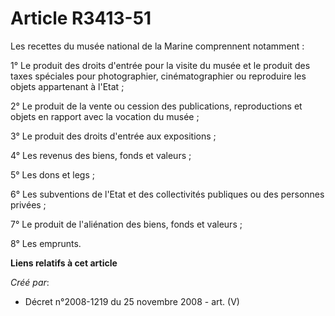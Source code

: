# Article R3413-51

Les recettes du musée national de la Marine comprennent notamment :

1° Le produit des droits d'entrée pour la visite du musée et le produit des taxes spéciales pour photographier,
cinématographier ou reproduire les objets appartenant à l'Etat ;

2° Le produit de la vente ou cession des publications, reproductions et objets en rapport avec la vocation du musée ;

3° Le produit des droits d'entrée aux expositions ;

4° Les revenus des biens, fonds et valeurs ;

5° Les dons et legs ;

6° Les subventions de l'Etat et des collectivités publiques ou des personnes privées ;

7° Le produit de l'aliénation des biens, fonds et valeurs ;

8° Les emprunts.

**Liens relatifs à cet article**

_Créé par_:

  - Décret n°2008-1219 du 25 novembre 2008 - art. (V)

